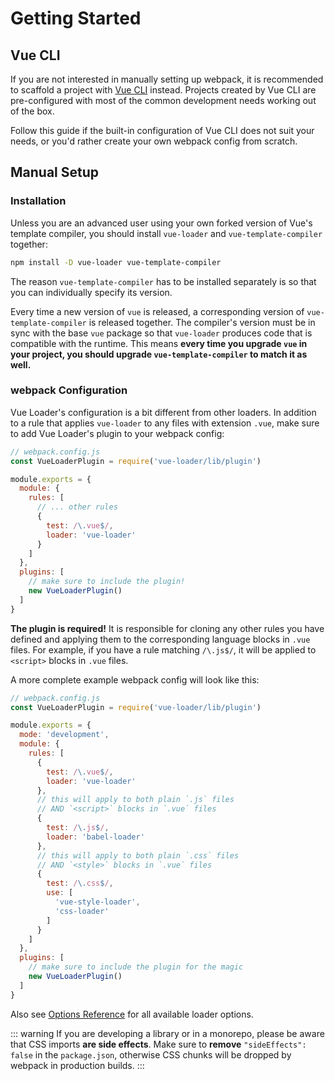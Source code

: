 # Getting Started

## Vue CLI

If you are not interested in manually setting up webpack, it is recommended to scaffold a project with [Vue CLI](https://github.com/vuejs/vue-cli) instead. Projects created by Vue CLI are pre-configured with most of the common development needs working out of the box.

Follow this guide if the built-in configuration of Vue CLI does not suit your needs, or you'd rather create your own webpack config from scratch.

## Manual Setup

### Installation

Unless you are an advanced user using your own forked version of Vue's template compiler, you should install `vue-loader` and `vue-template-compiler` together:

``` bash
npm install -D vue-loader vue-template-compiler
```

The reason `vue-template-compiler` has to be installed separately is so that you can individually specify its version.

Every time a new version of `vue` is released, a corresponding version of `vue-template-compiler` is released together. The compiler's version must be in sync with the base `vue` package so that `vue-loader` produces code that is compatible with the runtime. This means **every time you upgrade `vue` in your project, you should upgrade `vue-template-compiler` to match it as well.**

### webpack Configuration

Vue Loader's configuration is a bit different from other loaders. In addition to a rule that applies `vue-loader` to any files with extension `.vue`, make sure to add Vue Loader's plugin to your webpack config:

``` js
// webpack.config.js
const VueLoaderPlugin = require('vue-loader/lib/plugin')

module.exports = {
  module: {
    rules: [
      // ... other rules
      {
        test: /\.vue$/,
        loader: 'vue-loader'
      }
    ]
  },
  plugins: [
    // make sure to include the plugin!
    new VueLoaderPlugin()
  ]
}
```

**The plugin is required!** It is responsible for cloning any other rules you have defined and applying them to the corresponding language blocks in `.vue` files. For example, if you have a rule matching `/\.js$/`, it will be applied to `<script>` blocks in `.vue` files.

A more complete example webpack config will look like this:

``` js
// webpack.config.js
const VueLoaderPlugin = require('vue-loader/lib/plugin')

module.exports = {
  mode: 'development',
  module: {
    rules: [
      {
        test: /\.vue$/,
        loader: 'vue-loader'
      },
      // this will apply to both plain `.js` files
      // AND `<script>` blocks in `.vue` files
      {
        test: /\.js$/,
        loader: 'babel-loader'
      },
      // this will apply to both plain `.css` files
      // AND `<style>` blocks in `.vue` files
      {
        test: /\.css$/,
        use: [
          'vue-style-loader',
          'css-loader'
        ]
      }
    ]
  },
  plugins: [
    // make sure to include the plugin for the magic
    new VueLoaderPlugin()
  ]
}
```

Also see [Options Reference](../options.md) for all available loader options.

::: warning
If you are developing a library or in a monorepo, please be aware that CSS imports **are side effects**. Make sure to **remove** `"sideEffects": false` in the `package.json`, otherwise CSS chunks will be dropped by webpack in production builds.
:::
